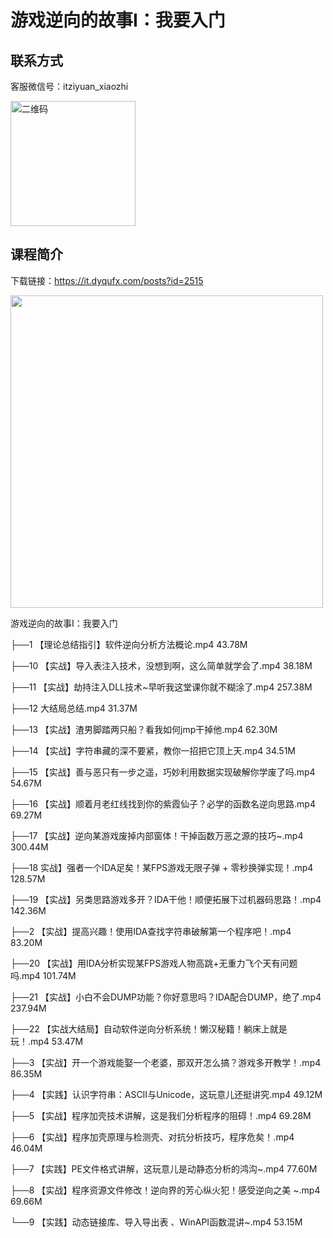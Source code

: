 # 游戏逆向的故事Ⅰ：我要入门

## 联系方式

客服微信号：itziyuan_xiaozhi

<img src="https://ziyuanyun.oss-cn-guangzhou.aliyuncs.com/common/20240614073449/666b82192834a.jpg" width="200" height="200" alt="二维码">

## 课程简介

下载链接：https://it.dyqufx.com/posts?id=2515

<img src="https://ziyuanyun.oss-cn-guangzhou.aliyuncs.com/yun/20240515184040/6644912811337.jpg" width="500" alt="">

  游戏逆向的故事Ⅰ：我要入门



 ├──1 【理论总结指引】软件逆向分析方法概论.mp4 43.78M

 ├──10 【实战】导入表注入技术，没想到啊，这么简单就学会了.mp4 38.18M

 ├──11 【实战】劫持注入DLL技术~早听我这堂课你就不糊涂了.mp4 257.38M

 ├──12 大结局总结.mp4 31.37M

 ├──13 【实战】渣男脚踏两只船？看我如何jmp干掉他.mp4 62.30M

 ├──14 【实战】字符串藏的深不要紧，教你一招把它顶上天.mp4 34.51M

 ├──15 【实战】善与恶只有一步之遥，巧妙利用数据实现破解你学废了吗.mp4 54.67M

 ├──16 【实战】顺着月老红线找到你的紫霞仙子？必学的函数名逆向思路.mp4 69.27M

 ├──17 【实战】逆向某游戏废掉内部窗体！干掉函数万恶之源的技巧~.mp4 300.44M

 ├──18 实战】强者一个IDA足矣！某FPS游戏无限子弹 + 零秒换弹实现！.mp4 128.57M

 ├──19 【实战】另类思路游戏多开？IDA干他！顺便拓展下过机器码思路！.mp4 142.36M

 ├──2 【实战】提高兴趣！使用IDA查找字符串破解第一个程序吧！.mp4 83.20M

 ├──20 【实战】用IDA分析实现某FPS游戏人物高跳+无重力飞个天有问题吗.mp4 101.74M

 ├──21 【实战】小白不会DUMP功能？你好意思吗？IDA配合DUMP，绝了.mp4 237.94M

 ├──22 【实战大结局】自动软件逆向分析系统！懒汉秘籍！躺床上就是玩！.mp4 53.47M

 ├──3 【实战】开一个游戏能娶一个老婆，那双开怎么搞？游戏多开教学！.mp4 86.35M

 ├──4 【实践】认识字符串：ASCII与Unicode，这玩意儿还挺讲究.mp4 49.12M

 ├──5 【实战】程序加壳技术讲解，这是我们分析程序的阻碍！.mp4 69.28M

 ├──6 【实战】程序加壳原理与检测壳、对抗分析技巧，程序危矣！.mp4 46.04M

 ├──7 【实践】PE文件格式讲解，这玩意儿是动静态分析的鸿沟~.mp4 77.60M

 ├──8 【实战】程序资源文件修改！逆向界的芳心纵火犯！感受逆向之美 ~.mp4 69.66M

 └──9 【实践】动态链接库、导入导出表 、WinAPI函数混讲~.mp4 53.15M

  